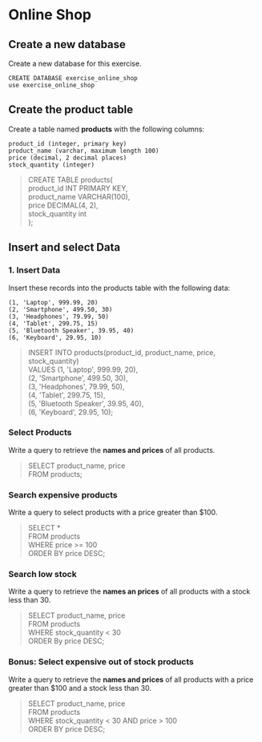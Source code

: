 # Online Shop 

## Create a new database
Create a new database for this exercise.
```
CREATE DATABASE exercise_online_shop
use exercise_online_shop
```

## Create the product table
Create a table named **products** with the following columns:  
```
product_id (integer, primary key)
product_name (varchar, maximum length 100)
price (decimal, 2 decimal places)
stock_quantity (integer)
```

> CREATE TABLE products(  
product_id INT PRIMARY KEY,  
product_name VARCHAR(100),  
price DECIMAL(4, 2),  
stock_quantity int  
);  


## Insert and select Data
### 1. Insert Data
Insert these records into the products table with the following data:
```
(1, 'Laptop', 999.99, 20)
(2, 'Smartphone', 499.50, 30)
(3, 'Headphones', 79.99, 50)
(4, 'Tablet', 299.75, 15)
(5, 'Bluetooth Speaker', 39.95, 40)
(6, 'Keyboard', 29.95, 10)
```

> INSERT INTO products(product_id, product_name, price, stock_quantity)  
VALUES (1, 'Laptop', 999.99, 20),  
(2, 'Smartphone', 499.50, 30),  
(3, 'Headphones', 79.99, 50),  
(4, 'Tablet', 299.75, 15),  
(5, 'Bluetooth Speaker', 39.95, 40),  
(6, 'Keyboard', 29.95, 10);  

### Select Products 
Write a query to retrieve the **names and prices** of all products.

> SELECT product_name, price  
FROM products;

### Search expensive products
Write a query to select products with a price greater than $100.

> SELECT *  
FROM products  
WHERE price >= 100  
ORDER BY price DESC;  

### Search low stock
Write a query to retrieve the **names an prices** of all products with a stock less than 30.

> SELECT product_name, price  
FROM products  
WHERE stock_quantity < 30  
ORDER By price DESC;  

### Bonus: Select expensive out of stock products
Write a query to retrieve the **names and prices** of all products with a price greater than $100 and a stock less than 30.

> SELECT product_name, price  
FROM products  
WHERE stock_quantity < 30 AND price > 100  
ORDER BY price DESC;  

